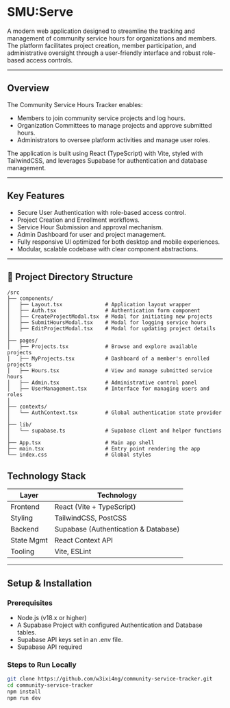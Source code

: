 # SMU:Serve 

A modern web application designed to streamline the tracking and management of community service hours for organizations and members. The platform facilitates project creation, member participation, and administrative oversight through a user-friendly interface and robust role-based access controls.

---

## Overview

The Community Service Hours Tracker enables:
- Members to join community service projects and log hours.
- Organization Committees to manage projects and approve submitted hours.
- Administrators to oversee platform activities and manage user roles.

The application is built using React (TypeScript) with Vite, styled with TailwindCSS, and leverages Supabase for authentication and database management.

---

## Key Features

- Secure User Authentication with role-based access control.
- Project Creation and Enrollment workflows.
- Service Hour Submission and approval mechanism.
- Admin Dashboard for user and project management.
- Fully responsive UI optimized for both desktop and mobile experiences.
- Modular, scalable codebase with clear component abstractions.

---

## 📁 Project Directory Structure

```
/src
├── components/
│   ├── Layout.tsx              # Application layout wrapper
│   ├── Auth.tsx                # Authentication form component
│   ├── CreateProjectModal.tsx  # Modal for initiating new projects
│   ├── SubmitHoursModal.tsx    # Modal for logging service hours
│   ├── EditProjectModal.tsx    # Modal for updating project details
│
├── pages/
│   ├── Projects.tsx            # Browse and explore available projects
│   ├── MyProjects.tsx          # Dashboard of a member's enrolled projects
│   ├── Hours.tsx               # View and manage submitted service hours
│   ├── Admin.tsx               # Administrative control panel
│   ├── UserManagement.tsx      # Interface for managing users and roles
│
├── contexts/
│   └── AuthContext.tsx         # Global authentication state provider
│
├── lib/
│   └── supabase.ts             # Supabase client and helper functions
│
├── App.tsx                     # Main app shell
├── main.tsx                    # Entry point rendering the app
└── index.css                   # Global styles
```
## Technology Stack

| Layer         | Technology                          |
|---------------|-------------------------------------|
| Frontend      | React (Vite + TypeScript)           |
| Styling       | TailwindCSS, PostCSS                |
| Backend       | Supabase (Authentication & Database)|
| State Mgmt    | React Context API                   |
| Tooling       | Vite, ESLint                        |

---

## Setup & Installation

### Prerequisites
- Node.js (v18.x or higher)
- A Supabase Project with configured Authentication and Database tables.
- Supabase API keys set in an .env file.
- Supabase API required

### Steps to Run Locally
```bash
git clone https://github.com/w3ixi4ng/community-service-tracker.git
cd community-service-tracker
npm install
npm run dev
